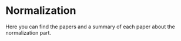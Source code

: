 # Normalization

Here you can find the papers and a summary of each paper about the normalization part.

